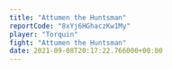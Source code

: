 ```yaml
---
title: "Attumen the Huntsman"
reportCode: "8xYj6HGhaczKw1My"
player: "Torquin"
fight: "Attumen the Huntsman"
date: 2021-09-08T20:17:22.766000+00:00
---
```

